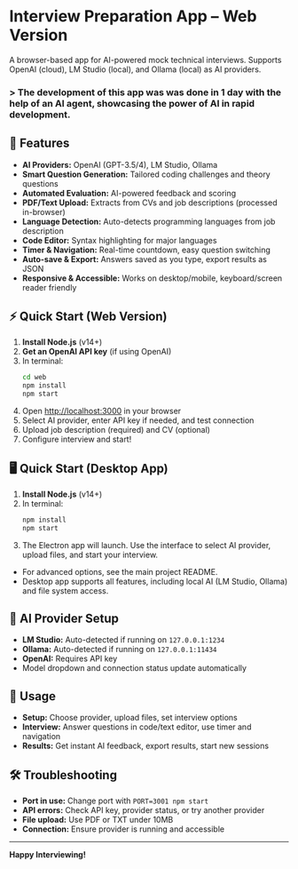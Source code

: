 # Interview Preparation App – Web Version

A browser-based app for AI-powered mock technical interviews. Supports OpenAI (cloud), LM Studio (local), and Ollama (local) as AI providers.

### > The development of this app was was done in 1 day with the help of an AI agent, showcasing the power of AI in rapid development.

## 🚀 Features
- **AI Providers:** OpenAI (GPT-3.5/4), LM Studio, Ollama
- **Smart Question Generation:** Tailored coding challenges and theory questions
- **Automated Evaluation:** AI-powered feedback and scoring
- **PDF/Text Upload:** Extracts from CVs and job descriptions (processed in-browser)
- **Language Detection:** Auto-detects programming languages from job description
- **Code Editor:** Syntax highlighting for major languages
- **Timer & Navigation:** Real-time countdown, easy question switching
- **Auto-save & Export:** Answers saved as you type, export results as JSON
- **Responsive & Accessible:** Works on desktop/mobile, keyboard/screen reader friendly

## ⚡ Quick Start (Web Version)
1. **Install Node.js** (v14+)
2. **Get an OpenAI API key** (if using OpenAI)
3. In terminal:
   ```bash
   cd web
   npm install
   npm start
   ```
4. Open [http://localhost:3000](http://localhost:3000) in your browser
5. Select AI provider, enter API key if needed, and test connection
6. Upload job description (required) and CV (optional)
7. Configure interview and start!

## 🖥️ Quick Start (Desktop App)
1. **Install Node.js** (v14+)
2. In terminal:
   ```bash
   npm install
   npm start
   ```
3. The Electron app will launch. Use the interface to select AI provider, upload files, and start your interview.

- For advanced options, see the main project README.
- Desktop app supports all features, including local AI (LM Studio, Ollama) and file system access.

## 🧠 AI Provider Setup
- **LM Studio:** Auto-detected if running on `127.0.0.1:1234`
- **Ollama:** Auto-detected if running on `127.0.0.1:11434`
- **OpenAI:** Requires API key
- Model dropdown and connection status update automatically

## 📝 Usage
- **Setup:** Choose provider, upload files, set interview options
- **Interview:** Answer questions in code/text editor, use timer and navigation
- **Results:** Get instant AI feedback, export results, start new sessions

## 🛠️ Troubleshooting
- **Port in use:** Change port with `PORT=3001 npm start`
- **API errors:** Check API key, provider status, or try another provider
- **File upload:** Use PDF or TXT under 10MB
- **Connection:** Ensure provider is running and accessible

---

**Happy Interviewing!**
